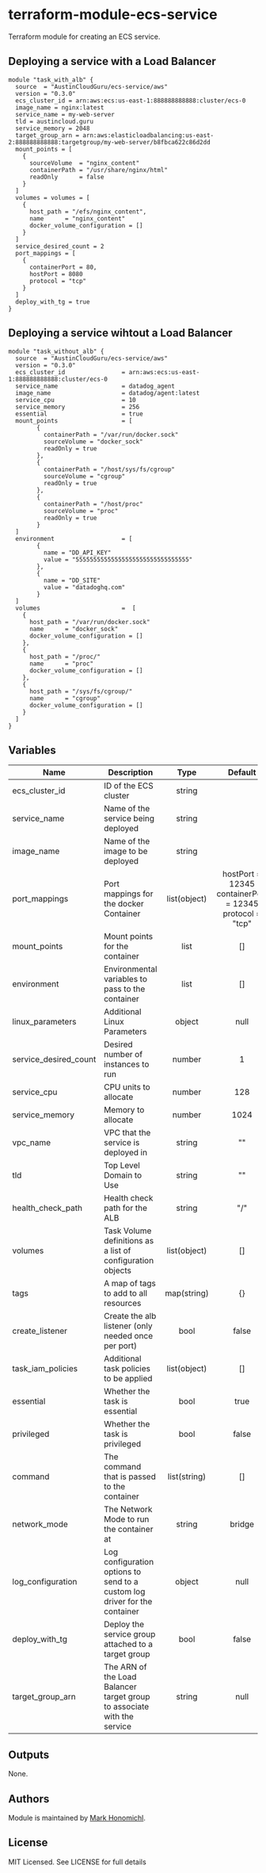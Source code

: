 # terraform-module-ecs-service
Terraform module for creating an ECS service.

## Deploying a service with a Load Balancer
```hcl
module "task_with_alb" {
  source  = "AustinCloudGuru/ecs-service/aws"
  version = "0.3.0"
  ecs_cluster_id = arn:aws:ecs:us-east-1:888888888888:cluster/ecs-0
  image_name = nginx:latest
  service_name = my-web-server
  tld = austincloud.guru
  service_memory = 2048
  target_group_arn = arn:aws:elasticloadbalancing:us-east-2:888888888888:targetgroup/my-web-server/b8fbca622c86d2dd
  mount_points = [
    {
      sourceVolume  = "nginx_content"
      containerPath = "/usr/share/nginx/html"
      readOnly      = false
    }
  ]
  volumes = volumes = [
    {
      host_path = "/efs/nginx_content",
      name      = "nginx_content"
      docker_volume_configuration = []
    }
  ]
  service_desired_count = 2
  port_mappings = [
    {
      containerPort = 80,
      hostPort = 8080
      protocol = "tcp"
    }
  ]
  deploy_with_tg = true
}

```

## Deploying a service wihtout a Load Balancer
```hcl
module "task_without_alb" {
  source  = "AustinCloudGuru/ecs-service/aws"
  version = "0.3.0"  
  ecs_cluster_id                = arn:aws:ecs:us-east-1:888888888888:cluster/ecs-0
  service_name                  = datadog_agent
  image_name                    = datadog/agent:latest
  service_cpu                   = 10
  service_memory                = 256
  essential                     = true
  mount_points                  = [
        {
          containerPath = "/var/run/docker.sock"
          sourceVolume = "docker_sock"
          readOnly = true
        },
        {
          containerPath = "/host/sys/fs/cgroup"
          sourceVolume = "cgroup"
          readOnly = true
        },
        {
          containerPath = "/host/proc"
          sourceVolume = "proc"
          readOnly = true
        }
  ]
  environment                   = [
        {
          name = "DD_API_KEY"
          value = "55555555555555555555555555555555"
        },
        {
          name = "DD_SITE"
          value = "datadoghq.com"
        }
  ]
  volumes                       =  [
    {
      host_path = "/var/run/docker.sock"
      name      = "docker_sock"
      docker_volume_configuration = []
    },
    {
      host_path = "/proc/"
      name      = "proc"
      docker_volume_configuration = []
    },
    {
      host_path = "/sys/fs/cgroup/"
      name      = "cgroup"
      docker_volume_configuration = []
    }
  ]
}
```

## Variables
| Name | Description | Type | Default | Required |
|------|-------------|:----:|:-----:|:-----:|
| ecs_cluster_id | ID of the ECS cluster | string | | yes |
| service_name | Name of the service being deployed | string | | yes |
| image_name | Name of the image to be deployed | string | | yes |
| port_mappings | Port mappings for the docker Container | list(object) | hostPort      = 12345 containerPort = 12345 protocol      = "tcp" | yes |
| mount_points | Mount points for the container | list | [] | no |
| environment | Environmental variables to pass to the container | list | [] | no | 
| linux_parameters | Additional Linux Parameters | object | null | no |
| service_desired_count | Desired number of instances to run | number | 1 | no |
| service_cpu | CPU units to allocate | number | 128 | no |
| service_memory | Memory to allocate | number | 1024 | no |
| vpc_name | VPC that the service is deployed in | string |  "" | no |
| tld | Top Level Domain to Use | string | "" | no |
| health_check_path | Health check path for the ALB | string | "/" | no |
| volumes | Task Volume definitions as a list of configuration objects | list(object) | [] | no|
| tags | A map of tags to add to all resources | map(string) | {} | no |
| create_listener | Create the alb listener (only needed once per port) | bool | false | no |
| task_iam_policies | Additional task policies to be applied | list(object) | [] | no |
| essential | Whether the task is essential | bool | true | no |
| privileged | Whether the task is privileged | bool | false | no |
| command | The command that is passed to the container | list(string) | [] | no |
| network_mode | The Network Mode to run the container at | string | bridge | no | 
| log_configuration | Log configuration options to send to a custom log driver for the container | object | null | no |
| deploy_with_tg | Deploy the service group attached to a target group | bool | false | no |
| target_group_arn | The ARN of the Load Balancer target group to associate with the service | string | null | no |


## Outputs

None.

## Authors
Module is maintained by [Mark Honomichl](https://github.com/austincloudguru).

## License
MIT Licensed.  See LICENSE for full details
